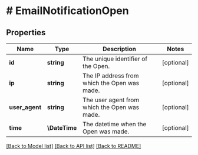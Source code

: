 # # EmailNotificationOpen

## Properties

Name | Type | Description | Notes
------------ | ------------- | ------------- | -------------
**id** | **string** | The unique identifier of the Open. | [optional]
**ip** | **string** | The IP address from which the Open was made. | [optional]
**user_agent** | **string** | The user agent from which the Open was made. | [optional]
**time** | **\DateTime** | The datetime when the Open was made. | [optional]

[[Back to Model list]](../../README.md#models) [[Back to API list]](../../README.md#endpoints) [[Back to README]](../../README.md)
